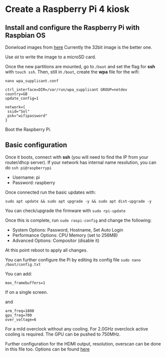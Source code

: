 # Create a Raspberry Pi 4 kiosk

## Install and configure the Raspberry Pi with Raspbian OS

Donwload images from [here](https://www.raspberrypi.org/software/operating-systems/#raspberry-pi-os-32-bit)
Currently the 32bit image is the better one.

Use ```dd``` to write the image to a microSD card.

Once the new partitions are mounted, go to ```/boot``` and set the flag for **ssh** with ```touch ssh```.
Then, still in ```/boot```, create the **wpa** file for the wifi:

```nano wpa_supplicant.conf```
~~~
ctrl_interface=DIR=/var/run/wpa_supplicant GROUP=netdev
country=GB
update_config=1

network={
 ssid="Sol"
 psk="wifipassword"
}
~~~

Boot the Raspberry Pi.

## Basic configuration

Once it boots, connect with **ssh** (you will need to find the IP from your router/dhcp server).
If your network has internal name resolution, you can do ```ssh pi@raspberrypi```

* Username: pi
* Password: raspberry

Once connected run the basic updates with:

```sudo apt update && sudo apt upgrade -y && sudo apt dist-upgrade -y```

You can check/upgrade the firmware with ```sudo rpi-update```

Once this is complete, run ```sudo raspi-config``` and change the following:

* System Options: Password, Hostname, Set Auto Login
* Performance Options: CPU Memory (set to 256MB)
* Advanced Options: Compositor (disable it)

At this point reboot to apply all changes.

You can further configure the Pi by editing its config file ```sudo nano /boot/config.txt```

You can add:
~~~
max_framebuffers=1
~~~
If on a single screen.

and 
~~~
arm_freq=1800
gpu_freq=700
over_voltage=6
~~~

For a mild overclock without any cooling. For 2.0GHz overclock active cooling is required. The GPU can be pushed to 750MHz.

Further configuration for the HDMI output, resolution, overscan can be done in this file too. 
Options can be found [here](https://www.raspberrypi.org/documentation/configuration/config-txt/)





